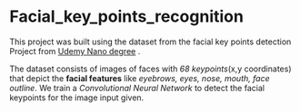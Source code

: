 # Facial_key_points_recognition

This project was built using the dataset from the facial key points detection Project from [Udemy Nano degree](https://www.udacity.com/course/computer-vision-nanodegree--nd891) .

The dataset consists of images of faces with *68 keypoints*(x,y coordinates) that depict the **facial features** like *eyebrows, eyes, nose, mouth, face outline*. 
We train a *Convolutional Neural Network* to detect the facial keypoints for the image input given.
